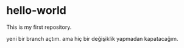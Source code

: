 # hello-world
This is my first repository.

yeni bir branch açtım. ama hiç bir değişiklik yapmadan kapatacağım.
